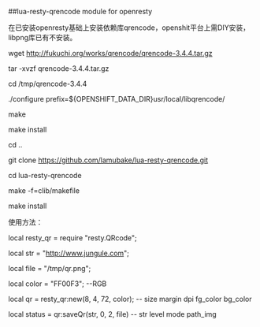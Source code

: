 ##lua-resty-qrencode module for openresty

在已安装openresty基础上安装依赖库qrencode，openshit平台上需DIY安装，libpng库已有不安装。


wget http://fukuchi.org/works/qrencode/qrencode-3.4.4.tar.gz

tar -xvzf qrencode-3.4.4.tar.gz

cd /tmp/qrencode-3.4.4

./configure prefix=${OPENSHIFT_DATA_DIR}usr/local/libqrencode/

make

make install

cd ..

git clone https://github.com/lamubake/lua-resty-qrencode.git

cd lua-resty-qrencode

make -f=clib/makefile

make install

使用方法：

local resty_qr = require "resty.QRcode";

local str = "http://www.jungule.com";

local file = "/tmp/qr.png";

local color = "FF00F3";  --RGB

local qr = resty_qr:new(8, 4, 72, color);  -- size margin dpi fg_color bg_color

local status = qr:saveQr(str, 0, 2, file)    -- str level mode path_img
